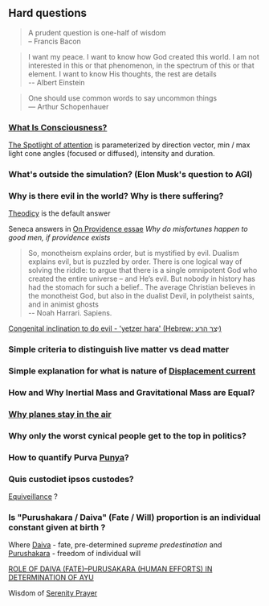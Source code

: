 ## Hard questions

> A prudent question is one-half of wisdom  
> – Francis Bacon

> I want my peace. I want to know how God created this world. I am not interested in this or that phenomenon, in the spectrum of this or that element. I want to know His thoughts, the rest are details  
> -- Albert Einstein

> One should use common words to say uncommon things  
> ― Arthur Schopenhauer


### [What Is Consciousness?](https://en.wikipedia.org/wiki/Hard_problem_of_consciousness)

[The Spotlight of attention]((https://en.wikipedia.org/wiki/The_Doors_of_Perception)) is parameterized by direction vector, min / max light cone angles (focused or diffused), intensity and duration.


### What's outside the simulation? (Elon Musk's question to AGI)


### Why is there evil in the world? Why is there suffering?
[Theodicy](https://en.wikipedia.org/wiki/Theodicy) is the default answer

Seneca answers in [On Providence essae](https://en.wikipedia.org/wiki/De_Providentia) _Why do misfortunes happen to good men, if providence exists_ 

> So, monotheism explains order, but is mystified by evil. Dualism explains evil,  but is puzzled by order. There is one logical way of solving the riddle: to argue  that there is a single omnipotent God who created the entire universe – and He’s  evil. But nobody in history has had the stomach for such a belief.. The average Christian believes in the monotheist God, but  also in the dualist Devil, in polytheist saints, and in animist ghosts  
> -- Noah Harrari. Sapiens. 

[Congenital inclination to do evil - 'yetzer hara' (Hebrew: יֵצֶר הַרַע)](https://en.wikipedia.org/wiki/Yetzer_hara)


### Simple criteria to distinguish live matter vs dead matter

### Simple explanation for what is nature of [Displacement current](https://en.wikipedia.org/wiki/Displacement_current)

### How and Why Inertial Mass and Gravitational Mass are Equal?

### [Why planes stay in the air](https://www.scientificamerican.com/article/no-one-can-explain-why-planes-stay-in-the-air/)

### Why only the worst cynical people get to the top in politics?

### How to quantify Purva [Punya](https://en.wikipedia.org/wiki/Punya)?

### Quis custodiet ipsos custodes?

[Equiveillance](https://en.wikipedia.org/wiki/Equiveillance) ?

### Is "Purushakara / Daiva" (Fate / Will) proportion is an individual constant given at birth ?

Where [Daiva](https://www.wisdomlib.org/definition/daiva) - fate, pre-determined _supreme predestination_ and [Purushakara](https://www.wisdomlib.org/definition/purushakara) - freedom of individual will

[ROLE OF DAIVA (FATE)–PURUSAKARA (HUMAN EFFORTS) IN DETERMINATION OF AYU](http://www.ijariie.com/AdminUploadPdf/ROLE_OF_DAIVA__FATE_%E2%80%93PURUSAKARA__HUMAN_EFFORTS__IN_DETERMINATION_OF_AYU_ijariie10958.pdf)

Wisdom of [Serenity Prayer](https://en.wikipedia.org/wiki/Serenity_Prayer)
